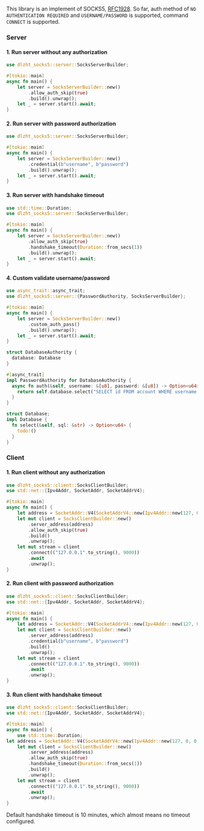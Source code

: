 This library is an implement of SOCKS5, [RFC1928](https://www.rfc-editor.org/rfc/rfc1928). So far, auth method of `NO AUTHENTICATION REQUIRED` and `USERNAME/PASSWORD` is supported, command `CONNECT` is supported.

### Server

#### 1. Run server without any authorization

```rust
use dlzht_socks5::server::SocksServerBuilder;

#[tokio::main]
async fn main() {
    let server = SocksServerBuilder::new()
        .allow_auth_skip(true)
        .build().unwrap();
    let _ = server.start().await;
}
```

#### 2. Run server with password authorization

```rust
use dlzht_socks5::server::SocksServerBuilder;

#[tokio::main]
async fn main() {
    let server = SocksServerBuilder::new()
        .credential(b"username", b"password")
        .build().unwrap();
    let _ = server.start().await;
}
```

#### 3. Run server with handshake timeout

```rust
use std::time::Duration;
use dlzht_socks5::server::SocksServerBuilder;

#[tokio::main]
async fn main() {
    let server = SocksServerBuilder::new()
        .allow_auth_skip(true)
        .handshake_timeout(Duration::from_secs(1))
        .build().unwrap();
    let _ = server.start().await;
}
```

#### 4. Custom validate username/password

```rust
use async_trait::async_trait;
use dlzht_socks5::server::{PasswordAuthority, SocksServerBuilder};

#[tokio::main]
async fn main() {
    let server = SocksServerBuilder::new()
        .custom_auth_pass()
        .build().unwrap();
    let _ = server.start().await;
}

struct DatabaseAuthority {
  database: Database
}

#[async_trait]
impl PasswordAuthority for DatabaseAuthority {
  async fn auth(&self, username: &[u8], password: &[u8]) -> Option<u64> {
    return self.database.select("SELECT id FROM account WHERE username = #{username} AND password = #{password}")
  }
}

struct Database;
impl Database {
  fn select(&self, sql: &str) -> Option<u64> {
    todo!()
  }
}
```
### Client

#### 1. Run client without any authorization

```rust
use dlzht_socks5::client::SocksClientBuilder;
use std::net::{Ipv4Addr, SocketAddr, SocketAddrV4};

#[tokio::main]
async fn main() {
    let address = SocketAddr::V4(SocketAddrV4::new(Ipv4Addr::new(127, 0, 0, 1), 8080));
    let mut client = SocksClientBuilder::new()
        .server_address(address)
        .allow_auth_skip(true)
        .build()
        .unwrap();
    let mut stream = client
        .connect(("127.0.0.1".to_string(), 9000))
        .await
        .unwrap();
}
```

#### 2. Run client with password authorization

```rust
use dlzht_socks5::client::SocksClientBuilder;
use std::net::{Ipv4Addr, SocketAddr, SocketAddrV4};

#[tokio::main]
async fn main() {
    let address = SocketAddr::V4(SocketAddrV4::new(Ipv4Addr::new(127, 0, 0, 1), 8080));
    let mut client = SocksClientBuilder::new()
        .server_address(address)
        .credential(b"username", b"password")
        .build()
        .unwrap();
    let mut stream = client
        .connect(("127.0.0.1".to_string(), 9000))
        .await
        .unwrap();
}
```

#### 3. Run client with handshake timeout

```rust
use dlzht_socks5::client::SocksClientBuilder;
use std::net::{Ipv4Addr, SocketAddr, SocketAddrV4};

#[tokio::main]
async fn main() {
    use std::time::Duration;
let address = SocketAddr::V4(SocketAddrV4::new(Ipv4Addr::new(127, 0, 0, 1), 8080));
    let mut client = SocksClientBuilder::new()
        .server_address(address)
        .allow_auth_skip(true)
        .handshake_timeout(Duration::from_secs(1))
        .build()
        .unwrap();
    let mut stream = client
        .connect(("127.0.0.1".to_string(), 9000))
        .await
        .unwrap();
}
```
Default handshake timeout is 10 minutes, which almost means no timeout configured.

